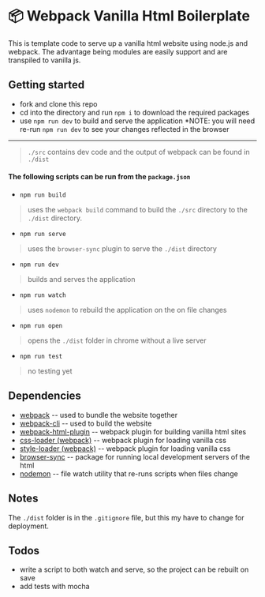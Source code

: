 # 📦 Webpack Vanilla Html Boilerplate

This is template code to serve up a vanilla html website using node.js and webpack. The advantage being modules are easily support and are transpiled to vanilla js.

## Getting started

* fork and clone this repo
* cd into the directory and run `npm i` to download the required packages
* use `npm run dev` to build and serve the application *NOTE: you will need re-run `npm run dev` to see your changes reflected in the browser
  
---

> `./src` contains dev code and the output of webpack can be found in `./dist`

#### The following scripts can be run from the `package.json`

* `npm run build` 

> uses the `webpack build` command to build the `./src` directory to the `./dist` directory.

* `npm run serve` 

> uses the `browser-sync` plugin to serve the `./dist` directory

* `npm run dev`

> builds and serves the application

* `npm run watch`

> uses `nodemon` to rebuild the application on the on file changes

* `npm run open`

> opens the `./dist` folder in chrome without a live server

* `npm run test` 

> no testing yet

## Dependencies 

* [webpack](https://webpack.js.org/) -- used to bundle the website together
* [webpack-cli](https://webpack.js.org/api/cli/) -- used to build the website
* [webpack-html-plugin](https://webpack.js.org/plugins/html-webpack-plugin/) -- webpack plugin for building vanilla html sites
* [css-loader (webpack)](https://webpack.js.org/loaders/css-loader/) -- webpack plugin for loading vanilla css
* [style-loader (webpack)](https://webpack.js.org/loaders/style-loader/) -- webpack plugin for loading vanilla css
* [browser-sync](https://browsersync.io/) -- package for running local development servers of the html
* [nodemon](https://www.npmjs.com/package/nodemon) -- file watch utility that re-runs scripts when files change

## Notes

The `./dist` folder is in the `.gitignore` file, but this my have to change for deployment.

## Todos

* write a script to both watch and serve, so the project can be rebuilt on save
* add tests with mocha
